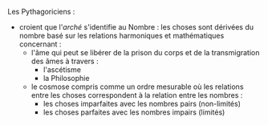 Les Pythagoriciens :

- croient que l'*arché* s'identifie au Nombre : les choses sont dérivées du nombre basé sur les relations harmoniques et mathématiques concernant :
  - l'âme qui peut se libérer de la prison du corps et de la transmigration des âmes à travers :
    - l'ascétisme
    - la Philosophie
  - le cosmose compris comme un ordre mesurable où les relations entre les choses correspondent à la relation entre les nombres :
    - les choses imparfaites avec les nombres pairs (non-limités)
    - les choses parfaites avec les nombres impairs (limités)  
